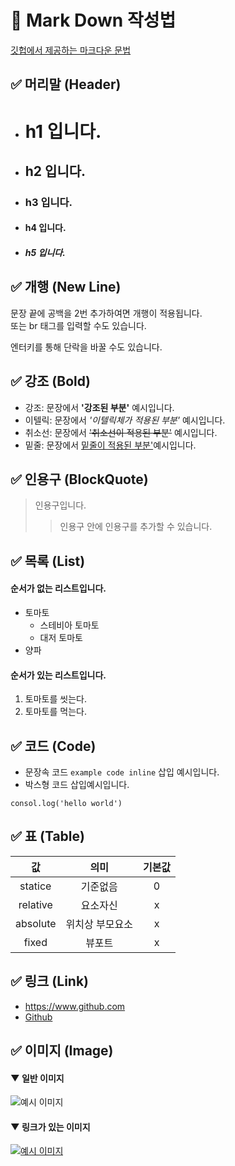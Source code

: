 # 📝 Mark Down 작성법
[깃헙에서 제공하는 마크다운 문법](https://cran.r-project.org/web/packages/gluedown/vignettes/github-spec.html)

## ✅ 머리말 (Header)
* # h1 입니다.
* ## h2 입니다.
* ### h3 입니다.
* #### h4 입니다.
* ##### h5 입니다.

## ✅ 개행 (New Line)
문장 끝에 공백을 2번 추가하여면 개행이 적용됩니다.<br/>
또는 br 태그를 입력할 수도 있습니다.

엔터키를 통해 단락을 바꿀 수도 있습니다.
  
## ✅ 강조 (Bold)
* 강조: 문장에서 **'강조된 부분'** 예시입니다.
* 이텔릭: 문장에서 _'이텔릭체가 적용된 부분'_ 예시입니다.
* 취소선: 문장에서 ~~'취소선이 적용된 부분'~~ 예시입니다.
* 밑줄: 문장에서 <u>밑줄이 적용된 부분'</u>예시입니다.

## ✅ 인용구 (BlockQuote)
> 인용구입니다.
> > 인용구 안에 인용구를 추가할 수 있습니다.

## ✅ 목록 (List)
#### 순서가 없는 리스트입니다.
* 토마토
  * 스테비아 토마토
  * 대저 토마토
* 양파

#### 순서가 있는 리스트입니다.  
1. 토마토를 씻는다.
1. 토마토를 먹는다.

## ✅ 코드 (Code)
* 문장속 코드 `example code inline` 삽입 예시입니다.
* 박스형 코드 삽입예시입니다.
```javasctipr
consol.log('hello world')
```
## ✅ 표 (Table)
값 | 의미 | 기본값
:--: | :--: | :--:
statice | 기준없음 | 0
relative | 요소자신 | x
absolute | 위치상 부모요소 | x
fixed | 뷰포트 | x

## ✅ 링크 (Link)
* <https://www.github.com>
* [Github](https://www.github.com "github으로 이동!")

## ✅ 이미지 (Image)
#### ▼ 일반 이미지
![예시 이미지](https://www.splitshire.com/wp-content/uploads/2014/05/SplitShire_IMG_1405-e1450349856954-1800x1200.jpg)
#### ▼ 링크가 있는 이미지
[![예시 이미지](https://www.splitshire.com/wp-content/uploads/2014/05/SplitShire_IMG_1405-e1450349856954-1800x1200.jpg)](https://www.github.com "github으로 이동!")
